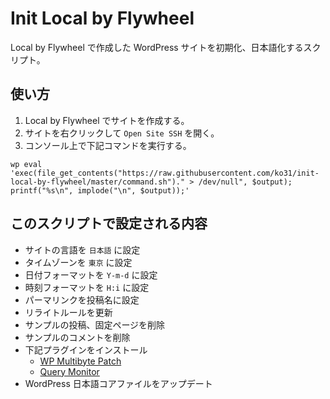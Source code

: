 # Init Local by Flywheel

Local by Flywheel で作成した WordPress サイトを初期化、日本語化するスクリプト。

## 使い方

1. Local by Flywheel でサイトを作成する。
1. サイトを右クリックして `Open Site SSH` を開く。
1. コンソール上で下記コマンドを実行する。
```
wp eval 'exec(file_get_contents("https://raw.githubusercontent.com/ko31/init-local-by-flywheel/master/command.sh")." > /dev/null", $output); printf("%s\n", implode("\n", $output));'
```

## このスクリプトで設定される内容

- サイトの言語を `日本語` に設定
- タイムゾーンを `東京` に設定
- 日付フォーマットを `Y-m-d` に設定
- 時刻フォーマットを `H:i` に設定
- パーマリンクを投稿名に設定
- リライトルールを更新
- サンプルの投稿、固定ページを削除
- サンプルのコメントを削除
- 下記プラグインをインストール
  - [WP Multibyte Patch](https://ja.wordpress.org/plugins/wp-multibyte-patch/)
  - [Query Monitor](https://ja.wordpress.org/plugins/query-monitor/)
- WordPress 日本語コアファイルをアップデート
